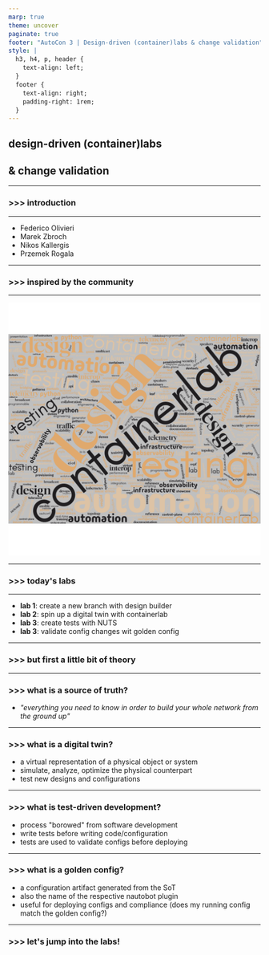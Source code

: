 ```yaml
---
marp: true
theme: uncover
paginate: true
footer: "AutoCon 3 | Design-driven (container)labs & change validation"
style: |
  h3, h4, p, header {
    text-align: left;
  }
  footer {
    text-align: right;
    padding-right: 1rem;
  }
---
```

<!-- _paginate: false -->
<!-- _footer: "Network to Code - Federico Olivieri, Marek Zbroch, Nikos Kallergis, Przemek Rogala" -->
<!-- _class: lead invert -->

## design-driven (container)labs
## & change validation

---
<!-- _class: lead invert -->

### >>> introduction

---
<!-- _header: introduction -->

- Federico Olivieri
- Marek Zbroch
- Nikos Kallergis
- Przemek Rogala

---
<!-- _class: lead invert -->

### >>> inspired by the community

---

![bg](./images/wordcloud.png)

---
<!-- _class: lead invert -->

### >>> today's labs

---
<!-- _header: today's labs -->

- **lab 1**: create a new branch with design builder
- **lab 2**: spin up a digital twin with containerlab
- **lab 3**: create tests with NUTS
- **lab 3**: validate config changes wit golden config

---
<!-- _class: lead invert -->

### >>> but first a little bit of theory

---
<!-- _header: but first a little bit of theory -->

### >>> what is a source of truth?
- *"everything you need to know in order to build your whole network from the ground up"*

---
<!-- _header: but first a little bit of theory -->

### >>> what is a digital twin?
- a virtual representation of a physical object or system
- simulate, analyze, optimize the physical counterpart
- test new designs and configurations

---
<!-- _header: but first a little bit of theory -->

### >>> what is test-driven development?
- process "borowed" from software development
- write tests before writing code/configuration
- tests are used to validate configs before deploying

---
<!-- _header: but first a little bit of theory -->

### >>> what is a golden config?
- a configuration artifact generated from the SoT
- also the name of the respective nautobot plugin
- useful for deploying configs and compliance (does my running config match the golden config?)

---
<!-- _class: lead invert -->

### >>> let's jump into the labs!
